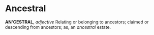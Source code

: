 # Ancestral

**AN'CESTRAL**, _adjective_ Relating or belonging to ancestors; claimed or descending from ancestors; as, an _ancestral_ estate.